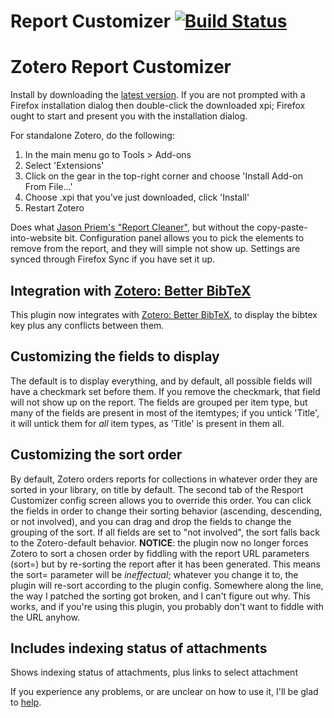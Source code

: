 # Report Customizer [![Build Status](https://travis-ci.org/ZotPlus/zotero-report-customizer.svg?branch=master)](https://travis-ci.org/ZotPlus/zotero-report-customizer)

# Zotero Report Customizer

Install by downloading the [latest version](https://github.com/ZotPlus/zotero-report-customizer/releases). If you are not
prompted with a Firefox installation dialog then double-click the downloaded xpi; Firefox ought to start and present you
with the installation dialog.

For standalone Zotero, do the following:

1. In the main menu go to Tools > Add-ons
2. Select 'Extensions'
3. Click on the gear in the top-right corner and choose 'Install Add-on From File...'
4. Choose .xpi that you've just downloaded, click 'Install'
5. Restart Zotero

Does what [Jason Priem's "Report Cleaner"](http://jasonpriem.org/projects/report_cleaner.php), but
without the copy-paste-into-website bit. Configuration panel allows you to pick the elements to remove
from the report, and they will simple not show up. Settings are synced through Firefox Sync if you
have set it up.

## Integration with [Zotero: Better BibTeX](https://zotplus.github.io/zotero-report-customizer/better-bibtex/)

This plugin now integrates with [Zotero: Better BibTeX](https://zotplus.github.io/zotero-report-customizer/better-bibtex/), to display the
bibtex key plus any conflicts between them.

## Customizing the fields to display

The default is to display everything, and by default, all possible fields will have a checkmark set before them. If you remove the checkmark,
that field will not show up on the report. The fields are grouped per item type, but many of the fields are present in most of the itemtypes; if you
untick 'Title', it will untick them for *all* item types, as 'Title' is present in them all.

## Customizing the sort order

By default, Zotero orders reports for collections in whatever order they are sorted in your library, on title by default. The second tab of the
Resport Customizer config screen allows you to override this order. You can click the fields in order to change their sorting behavior
(ascending, descending, or not involved), and you can drag and drop the fields to change the grouping of the sort. If all fields are set to "not involved",
the sort falls back to the Zotero-default behavior. **NOTICE**: the plugin now no longer forces Zotero to sort a chosen
order by fiddling with the report URL parameters (sort=) but by re-sorting the report after it has been generated. This
means the sort= parameter will be *ineffectual*; whatever you change it to, the plugin will re-sort according to the
plugin config. Somewhere along the line, the way I patched the sorting got broken, and I can't figure out why. This
works, and if you're using this plugin, you probably don't want to fiddle with the URL anyhow.

## Includes indexing status of attachments

Shows indexing status of attachments, plus links to select attachment

If you experience any problems, or are unclear on how to use it, I'll be glad to [help](https://zotplus.github.io/zotero-report-customizer/support.html).